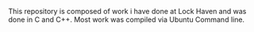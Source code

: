 This repository is composed of work i have done at Lock Haven and was done in C and C++. Most work was compiled via
Ubuntu Command line. 
